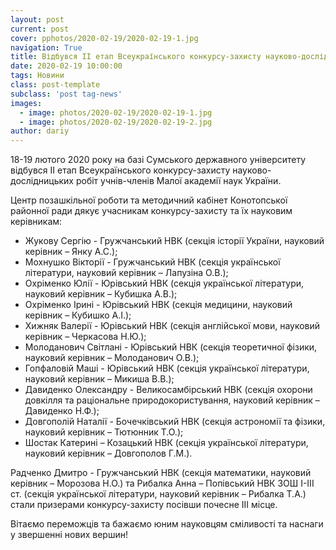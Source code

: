 ```yaml
---
layout: post
current: post
cover: pphotos/2020-02-19/2020-02-19-1.jpg
navigation: True
title: Bідбувся ІІ етап Всеукраїнського конкурсу-захисту науково-дослідницьких робіт учнів-членів MAH
date: 2020-02-19 10:00:00
tags: Новини
class: post-template
subclass: 'post tag-news'
images:
  - image: photos/2020-02-19/2020-02-19-1.jpg
  - image: photos/2020-02-19/2020-02-19-2.jpg
author: dariy
---
```


18-19 лютого 2020 року на базі Сумського державного університету відбувся ІІ етап Всеукраїнського конкурсу-захисту науково-дослідницьких робіт учнів-членів Малої академії наук України.

Центр позашкільної роботи та методичний кабінет Конотопської районної ради дякує учасникам конкурсу-захисту та їх науковим керівникам:

 - Жукову Сергію - Гружчанський НВК (секція історії України, науковий керівник – Янку А.С.);
 - Мохнушко Вікторії - Гружчанський НВК (секція української літератури, науковий керівник – Лапузіна О.В.);
 - Охріменко Юлії - Юрівський НВК  (секція української літератури, науковий керівник – Кубишка А.В.);
 - Охріменко Ірині - Юрівський НВК (секція медицини, науковий керівник – Кубишко А.І.);
 - Хижняк Валерії - Юрівський НВК (секція англійської мови, науковий керівник – Черкасова Н.Ю.);
 - Молоданович Світлані - Юрівський НВК (секція теоретичної фізики, науковий керівник – Молоданович О.В.);
 - Гопфаловій Маші - Юрівський НВК  (секція української літератури, науковий керівник – Микиша В.В.);
 - Давиденко Олександру - Великосамбірський НВК (секція охорони довкілля та раціональне природокористування, науковий керівник – Давиденко Н.Ф.);
 - Довгополій Наталії - Бочечківський НВК (секція астрономії та фізики, науковий керівник – Тютюнник Т.О.);
 - Шостак Катерині – Козацький НВК (секція української літератури, науковий керівник – Довгополов Г.М.).

Радченко Дмитро - Гружчанський НВК (секція математики, науковий керівник – Морозова Н.О.) та Рибалка Анна – Попівський  НВК ЗОШ І-ІІІ ст. (секція української літератури, науковий керівник – Рибалка Т.А.) стали призерами конкурсу-захисту посівши почесне ІІІ місце.

Вітаємо переможців та бажаємо юним науковцям сміливості та наснаги у звершенні нових вершин!
